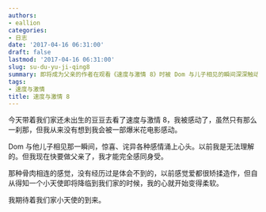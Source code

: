 ```yaml
---
authors:
- eallion
categories:
- 日志
date: '2017-04-16 06:31:00'
draft: false
lastmod: '2017-04-16 06:31:00'
slug: su-du-yu-ji-qing8
summary: 即将成为父亲的作者在观看《速度与激情 8》时被 Dom 与儿子相见的瞬间深深触动，此前难以理解的情感因即将到来的父爱而感同身受。未曾体验过的骨肉相连之感让曾经觉得矫情的爱变得真实，小天使的降临让内心愈发柔软，满怀期待迎接新生命！
tags:
- 速度与激情
title: 速度与激情 8
---
```

今天带着我们家还未出生的豆豆去看了速度与激情 8，我被感动了，虽然只有那么一刹那，但我从来没有想到我会被一部爆米花电影感动。

Dom 与他儿子相见那一瞬间，惊喜、诧异各种感情涌上心头。以前我是无法理解的。但我现在快要做父亲了，我才能完全感同身受。

那种骨肉相连的感觉，没有经历过是体会不到的，以前感觉爱都很矫揉造作，但自从得知一个小天使即将降临到我们家的时候，我的心就开始变得柔软。

我期待着我们家小天使的到来。